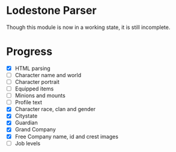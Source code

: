 # Lodestone Parser
Though this module is now in a working state, it is still incomplete.

# Progress
- [x] HTML parsing
- [ ] Character name and world
- [ ] Character portrait
- [ ] Equipped items
- [ ] Minions and mounts
- [ ] Profile text
- [x] Character race, clan and gender
- [x] Citystate
- [x] Guardian
- [x] Grand Company
- [x] Free Company name, id and crest images
- [ ] Job levels